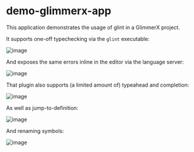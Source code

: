 # demo-glimmerx-app

This application demonstrates the usage of glint in a GlimmerX project.

It supports one-off typechecking via the `glint` executable:

![image](https://user-images.githubusercontent.com/108688/85793967-1f54f580-b736-11ea-9dec-93aa80d2bd5a.png)

And exposes the same errors inline in the editor via the language server:

![image](https://user-images.githubusercontent.com/108688/85796347-1108d880-b73a-11ea-81fc-55655dcdec42.png)

That plugin also supports (a limited amount of) typeahead and completion:

![image](https://user-images.githubusercontent.com/108688/85796413-34cc1e80-b73a-11ea-8877-441574da99b5.png)

As well as jump-to-definition:

![image](https://i.imgur.com/N3LCD2X.gif)

And renaming symbols:

![image](https://i.imgur.com/hJsEKNS.gif)
